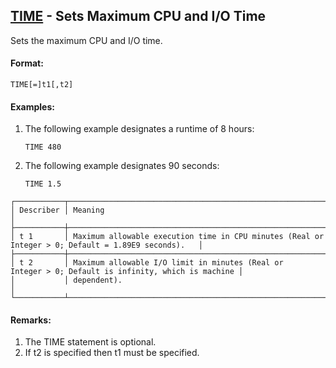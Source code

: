 ## [TIME](https://nexus.hexagon.com/documentationcenter/bundle/MSC_Nastran_2022.4/page/Nastran_Combined_Book/qrg/executive/TOC.TIME.xhtml) - Sets Maximum CPU and I/O Time

Sets the maximum CPU and I/O time.

#### Format:

```nastran
TIME[=]t1[,t2]
```

#### Examples:

1. The following example designates a runtime of 8 hours:

     ```nastran
     TIME 480
     ```

2. The following example designates 90 seconds:

     ```nastran
     TIME 1.5
     ```

```text
┌───────────┬────────────────────────────────────────────────────────────────────────────────────────────────────┐
│ Describer │ Meaning                                                                                            │
├───────────┼────────────────────────────────────────────────────────────────────────────────────────────────────┤
│ t 1       │ Maximum allowable execution time in CPU minutes (Real or Integer > 0; Default = 1.89E9 seconds).   │
├───────────┼────────────────────────────────────────────────────────────────────────────────────────────────────┤
│ t 2       │ Maximum allowable I/O limit in minutes (Real or Integer > 0; Default is infinity, which is machine │
│           │ dependent).                                                                                        │
└───────────┴────────────────────────────────────────────────────────────────────────────────────────────────────┘
```

#### Remarks:

1. The TIME statement is optional.
2. If t2 is specified then t1 must be specified.
